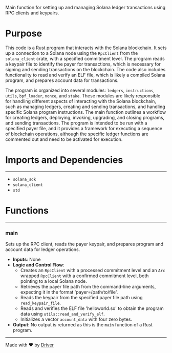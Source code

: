 <!--------------------------------------------------------------------------------->
<!-- IMPORTANT: This file is auto-generated by Driver (https://driver.ai). -------->
<!-- Manual edits may be overwritten on future commits. --------------------------->
<!--------------------------------------------------------------------------------->

Main function for setting up and managing Solana ledger transactions using RPC clients and keypairs.

# Purpose
This code is a Rust program that interacts with the Solana blockchain. It sets up a connection to a Solana node using the `RpcClient` from the `solana_client` crate, with a specified commitment level. The program reads a keypair file to identify the payer for transactions, which is necessary for signing and sending transactions on the blockchain. The code also includes functionality to read and verify an ELF file, which is likely a compiled Solana program, and prepares account data for transactions.

The program is organized into several modules: `ledgers`, `instructions`, `utils`, `bpf_loader`, `nonce`, and `stake`. These modules are likely responsible for handling different aspects of interacting with the Solana blockchain, such as managing ledgers, creating and sending transactions, and handling specific Solana program instructions. The main function outlines a workflow for creating ledgers, deploying, invoking, upgrading, and closing programs, and sending transactions. The program is intended to be run with a specified payer file, and it provides a framework for executing a sequence of blockchain operations, although the specific ledger functions are commented out and need to be activated for execution.
# Imports and Dependencies

---
- `solana_sdk`
- `solana_client`
- `std`


# Functions

---
### main
Sets up the RPC client, reads the payer keypair, and prepares program and account data for ledger operations.
- **Inputs**: None
- **Logic and Control Flow**:
    - Creates an `RpcClient` with a processed commitment level and an `Arc` wrapped `RpcClient` with a confirmed commitment level, both pointing to a local Solana node.
    - Retrieves the payer file path from the command-line arguments, expecting it in the format 'payer=/path/to/file'.
    - Reads the keypair from the specified payer file path using `read_keypair_file`.
    - Reads and verifies the ELF file 'helloworld.so' to obtain the program data using `utils::read_and_verify_elf`.
    - Initializes a vector `account_data` with four zero bytes.
- **Output**: No output is returned as this is the `main` function of a Rust program.



---
Made with ❤️ by [Driver](https://www.driver.ai/)